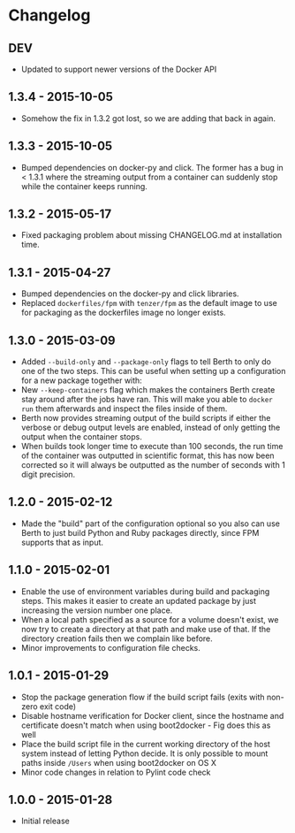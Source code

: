 Changelog
=========

DEV
------------------
* Updated to support newer versions of the Docker API

1.3.4 - 2015-10-05
------------------
* Somehow the fix in 1.3.2 got lost, so we are adding that back in again.

1.3.3 - 2015-10-05
------------------
* Bumped dependencies on docker-py and click. The former has a bug in < 1.3.1 where the streaming output from a container can suddenly stop while the container keeps running.

1.3.2 - 2015-05-17
------------------
* Fixed packaging problem about missing CHANGELOG.md at installation time.

1.3.1 - 2015-04-27
------------------
* Bumped dependencies on the docker-py and click libraries.
* Replaced ``dockerfiles/fpm`` with ``tenzer/fpm`` as the default image to use for packaging as the dockerfiles image no longer exists.

1.3.0 - 2015-03-09
------------------
* Added ``--build-only`` and ``--package-only`` flags to tell Berth to only do one of the two steps. This can be useful when setting up a configuration for a new package together with:
* New ``--keep-containers`` flag which makes the containers Berth create stay around after the jobs have ran. This will make you able to ``docker run`` them afterwards and inspect the files inside of them.
* Berth now provides streaming output of the build scripts if either the verbose or debug output levels are enabled, instead of only getting the output when the container stops.
* When builds took longer time to execute than 100 seconds, the run time of the container was outputted in scientific format, this has now been corrected so it will always be outputted as the number of seconds with 1 digit precision.

1.2.0 - 2015-02-12
------------------
* Made the "build" part of the configuration optional so you also can use Berth to just build Python and Ruby packages directly, since FPM supports that as input.

1.1.0 - 2015-02-01
------------------
* Enable the use of environment variables during build and packaging steps. This makes it easier to create an updated package by just increasing the version number one place.
* When a local path specified as a source for a volume doesn't exist, we now try to create a directory at that path and make use of that. If the directory creation fails then we complain like before.
* Minor improvements to configuration file checks.

1.0.1 - 2015-01-29
------------------
* Stop the package generation flow if the build script fails (exits with non-zero exit code)
* Disable hostname verification for Docker client, since the hostname and certificate doesn't match when using boot2docker - Fig does this as well
* Place the build script file in the current working directory of the host system instead of letting Python decide. It is only possible to mount paths inside ``/Users`` when using boot2docker on OS X
* Minor code changes in relation to Pylint code check

1.0.0 - 2015-01-28
------------------
* Initial release
